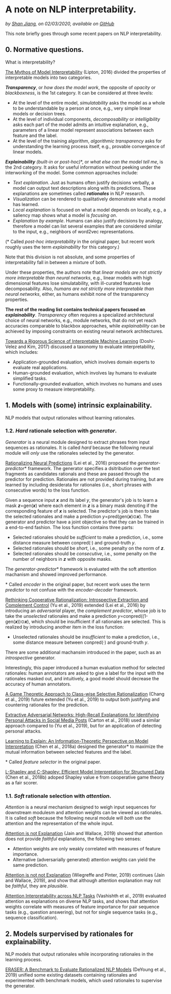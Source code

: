 # A note on NLP interpretability.
*by [Shan Jiang](https://shanjiang.me), on 02/03/2020, available on [GitHub](https://github.com/printfoo/nlp-interpretability)* 

This note briefly goes through some recent papers on NLP interpretability.

## 0. Normative questions.

What is interpretability?

[The Mythos of Model Interpretability](https://arxiv.org/pdf/1606.03490.pdf) (Lipton, 2016) divided the properties of interpretable models into two categories.

***Transparency***, or *how does the model work*, the opposite of *opacity* or *blackboxness*, is the 1st category. It can be considered at three levels:
- At the level of the entire model, *simulatability* asks the model as a whole to be understandable by a person at once, e.g., very simple linear models or decision trees. 
- At the level of individual components, *decomposability* or *intelligibility* asks each part of the model admits an intuitive explanation, e.g., parameters of a linear model represent associations between each feature and the label.
- At the level of the training algorithm, *algorithmic transparency* asks for understanding the learning process itself, e.g., provable convergence of linear models.

***Explainability** (built-in or post-hoc)*\*, or *what else can the model tell me*, is the 2nd category. It asks for useful information without peeking under the interworking of the model. Some common approaches include:
- *Text explanation*. Just as humans often justify decisions verbally, a model can output text descriptions along with its predictions. These explanations are sometimes called ***rationales*** in NLP research.
- *Visualization* can be rendered to qualitatively demonstrate what a model has learned.
- *Local explanation* is focused on what a model depends on locally, e.g., a saliency map shows what a model is *focusing on*. 
- *Explanation by example*. Humans can also justify decisions by analogy, therefore a model can list several examples that are considered similar to the input, e.g., neighbors of word2vec representations.

(\* Called *post-hoc interpretability* in the original paper, but recent work roughly uses the term *explainability* for this category.)

Note that this division is not absolute, and some properties of interpretability fall in between a mixture of both.

Under these properties, the authors note that *linear models are not strictly more interpretable than neural networks*, e.g., linear models with high dimensional features lose simulatability, with ill-curated features lose decomposability. Also, *humans are not strictly more interpretable than neural networks*, either, as humans exhibit none of the transparency properties.

**The rest of the reading list contains technical papers focused on *explainability***. *Transparency* often requires a specialized architectural choice of neural networks, e.g., module networks, that do not yet reach accuracies comparable to blackbox approaches, while *explainability* can be achieved by imposing constraints on existing neural network architectures.

[Towards a Rigorous Science of Interpretable Machine Learning](https://arxiv.org/pdf/1702.08608.pdf) (Doshi-Velez and Kim, 2017) discussed a taxonomy to evaluate interpretability, which includes:

- Application-grounded evaluation, which involves domain experts to evaluate real applications.
- Human-grounded evaluation, which involves lay humans to evaluate simplified tasks.
- Functionally-grounded evaluation, which involves no humans and uses some proxy to measure interpretability.

## 1. Models with (some) intrinsic explainability.

NLP models that output rationales without learning rationales.

### 1.2. *Hard* rationale selection with *generator*.

*Generator* is a neural module designed to extract phrases from input sequences as rationales. It is called *hard* because the following neural module will *only* use the rationales selected by the generator.

[Rationalizing Neural Predictions](https://arxiv.org/pdf/1606.04155.pdf) (Lei et al., 2016) proposed the *generator*-*predictor*\* framework. The generator specifies a dsitribution over the text fragments as candidates rationals and these are passed through the predictor for prediction. Rationales are not provided during training, but are learned by including desiderata for rationales (i.e., short phrases with consecutive words) to the loss function.

Given a sequence input ***x*** and its label *y*, the generator's job is to learn a mask ***z***=gen(***x***) where each element in ***z*** is a binary mask denoting if the corresponding feature of ***x*** is selected. The predictor's job is then to take the selected rationales and make a prediction *y*=pred(gen(***x***)⊙***x***). The generator and predictor have a joint objective so that they can be trained in a end-to-end fashion. The loss function contains three parts:

- Selected rationales should be *sufficient* to make a prediction, i.e., some distance measure between conpred(·) and ground-truth *y*.
- Selected rationales should be *short*, i.e., some penalty on the norm of ***z***.
- Selected rationales should be *consecutive*, i.e., some penalty on the number of neighbors in ***z*** with opposite masks.

The *generator*-*predictor*\* framework is evaluated with the soft attention machanism and showed improved performance.

\* Called *encoder* in the original paper, but recent work uses the term *predictor* to not confuse with the *encoder*-*decoder* framework.

[Rethinking Cooperative Rationalization: Introspective Extraction and Complement Control](https://arxiv.org/pdf/1910.13294.pdf) (Yu et al., 2019) extended (Lei et al., 2016) by introducing an *adversarial* player, the *complement predictor*, whose job is to take the *unselected* rationales and make a prediction *y*=conpred((1-gen(***x***))⊙***x***), which should be insufficient if all rationales are selected. This is realized by introducing another item in the loss function:

- Unselected rationales should be *insufficient* to make a prediction, i.e., some distance measure between conpred(·) and ground-truth *y*.

There are some additional machansim introduced in the paper, such as an *introspective* generator.

Interestingly, this paper introduced a human evaluation method for selected rationales: human annotators are asked to give a label for the input with the rationales masked out, and intuitively, a good model should decrease the accuracy of human annotators.

[A Game Theoretic Approach to Class-wise Selective Rationalization](https://arxiv.org/pdf/1910.12853.pdf) (Chang et al., 2019) future extended (Yu et al., 2019) to output both justifying and countering rationales for the prediction.

[Extractive Adversarial Networks: High-Recall Explanations for Identifying Personal Attacks in Social Media Posts](https://www.aclweb.org/anthology/D18-1386.pdf) (Carton et al., 2018) used a similar approach compared to (Yu et al., 2019), but for an application of detecting personal attacks.

[Learning to Explain: An Information-Theoretic Perspective on Model Interpretation](https://arxiv.org/pdf/1802.07814.pdf) (Chen et al., 2018a) designed the generator\* to maximize the mutual information between selected features and the label.

\* Called *feature selector* in the original paper.

[L-Shapley and C-Shapley: Efficient Model Interpretation for Structured Data](https://arxiv.org/pdf/1808.02610.pdf) (Chen et al., 2018b) adoped Shapley value e from cooperative game theory as a fair scorer.

### 1.1. *Soft* rationale selection with *attention*.

*Attention* is a neural mechanism designed to weigh input sequences for downstream modulesm and attention weights can be viewed as rationales. It is called *soft* because the following neural module will *both* use the attention and the representation of the whole input.

[Attention is not Explanation](https://arxiv.org/pdf/1902.10186.pdf) (Jain and Wallace, 2019) showed that attention does not provide *faithful* explanations, the following two senses:

- Attention weights are only weakly correlated with measures of feature importance.
- Alternative (adversarially generated) attention weights can yield the same prediction.

[Attention is not not Explanation](https://arxiv.org/pdf/1908.04626.pdf) (Wiegreffe and Pinter, 2019) continues (Jain and Wallace, 2019), and show that although attention explanation may not be *faithful*, they are *plausible*.

[Attention Interpretability across NLP Tasks](https://arxiv.org/pdf/1909.11218.pdf) (Vashishth et al., 2019) evaluated attention as explanations on diverse NLP tasks, and shows that attention weights correlate with measures of feature importance for pair sequence tasks (e.g., question answering), but not for single sequence tasks (e.g., sequence classification).

## 2. Models surpervised by rationales for explainability.

NLP models that output rationales while incorporating rationales in the learning process.

[ERASER: A Benchmark to Evaluate Rationalized NLP Models](https://arxiv.org/abs/1911.03429) (DeYoung et al., 2019) unified some existing datasets containing rationales and experimented with benchmark models, which used rationales to supervise the generator.
